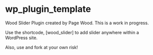 wp_plugin_template
==================

Wood Slider Plugin created by Page Wood. This is a work in progress.

Use the shortcode, [wood_slider] to add slider anywhere within a WordPress site.

Also, use and fork at your own risk!
